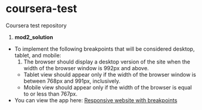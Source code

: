 # coursera-test
Coursera test repository

1. **mod2_solution**
  * To implement the following breakpoints that will be considered desktop, tablet, and mobile: 
    1. The browser should display a desktop version of the site when the width of the browser window is 992px and above. 
    * Tablet view should appear only if the width of the browser window is between 768px and 991px, inclusively. 
    * Mobile view should appear only if the width of the browser is equal to or less than 767px.
  * You can view the app here: [Responsive website with breakpoints](https://nivedhithavenkatachalam.github.io/coursera-test/mod2_solution/ "Assignment 2")
